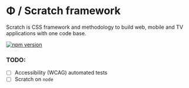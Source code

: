 # Φ / Scratch framework
Scratch is CSS framework and methodology to build web, mobile and TV applications with one code base.

[![npm version](https://badge.fury.io/js/%40rackai%2Fscratch.svg)](https://badge.fury.io/js/%40rackai%2Fscratch)

### TODO:
- [ ] Accessibility (WCAG) automated  tests
- [ ] Scratch on `node`
